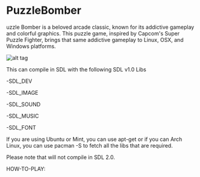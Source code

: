 # PuzzleBomber
uzzle Bomber is a beloved arcade classic, known for its addictive gameplay and colorful graphics. This puzzle game, inspired by Capcom's Super Puzzle Fighter, brings that same addictive gameplay to Linux, OSX, and Windows platforms. 

![alt tag](http://nsetobol.herokuapp.com/images/PB.png)

This can compile in SDL with the following SDL v1.0 Libs

-SDL_DEV

-SDL_IMAGE

-SDL_SOUND

-SDL_MUSIC

-SDL_FONT

If you are using Ubuntu or Mint, you can use apt-get or if you can Arch Linux, you can use pacman -S to fetch all the libs that are required.

Please note that will not compile in SDL 2.0.


HOW-TO-PLAY:
